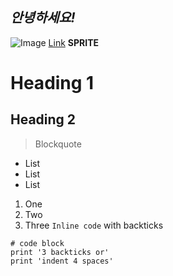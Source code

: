 *안녕하세요!*
---
![Image](https://commonmark.org/help/images/favicon.png)
[Link](http://a.com)
**SPRITE**
# Heading 1
## Heading 2
> Blockquote
* List
* List
* List
1. One
2. Two
3. Three
`Inline code` with backticks
```
# code block
print '3 backticks or'
print 'indent 4 spaces'
```
